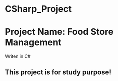 # CSharp_Project
# Project Name: Food Store Management
Writen in C#
## This project is for study purpose!
